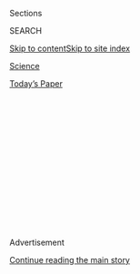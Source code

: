 <div id="app">

<div>

<div>

<div>

<div class="NYTAppHideMasthead css-1q2w90k e1suatyy0">

<div class="section css-ui9rw0 e1suatyy2">

<div class="css-eph4ug er09x8g0">

<div class="css-6n7j50">

</div>

<span class="css-1dv1kvn">Sections</span>

<div class="css-10488qs">

<span class="css-1dv1kvn">SEARCH</span>

</div>

[Skip to content](#site-content)[Skip to site
index](#site-index)

</div>

<div id="masthead-section-label" class="css-1wr3we4 eaxe0e00">

[Science](https://www.nytimes3xbfgragh.onion/section/science)

</div>

<div class="css-10698na e1huz5gh0">

</div>

</div>

<div id="masthead-bar-one" class="section hasLinks css-15hmgas e1csuq9d3">

<div class="css-uqyvli e1csuq9d0">

</div>

<div class="css-1uqjmks e1csuq9d1">

</div>

<div class="css-9e9ivx">

[](https://myaccount.nytimes3xbfgragh.onion/auth/login?response_type=cookie&client_id=vi)

</div>

<div class="css-1bvtpon e1csuq9d2">

[Today’s
Paper](https://www.nytimes3xbfgragh.onion/section/todayspaper)

</div>

</div>

</div>

</div>

<div data-aria-hidden="false">

<div id="site-content" data-role="main">

<div>

<div class="css-1aor85t" style="opacity:0.000000001;z-index:-1;visibility:hidden">

<div class="css-1hqnpie">

<div class="css-epjblv">

<span class="css-17xtcya">[Science](/section/science)</span><span class="css-x15j1o">|</span><span class="css-fwqvlz">How
14 Elephant Seals Assisted an Antarctic Ice
Study</span>

</div>

<div class="css-k008qs">

<div class="css-1iwv8en">

<span class="css-18z7m18"></span>

<div>

</div>

</div>

<span class="css-1n6z4y">https://nyti.ms/30Wc8ZO</span>

<div class="css-1705lsu">

<div class="css-4xjgmj">

<div class="css-4skfbu" data-role="toolbar" data-aria-label="Social Media Share buttons, Save button, and Comments Panel with current comment count" data-testid="share-tools">

  - 
  - 
  - 
  - 
    
    <div class="css-6n7j50">
    
    </div>

  - 
  - 

</div>

</div>

</div>

</div>

</div>

</div>

<div class="css-13pd83m">

</div>

<div id="top-wrapper" class="css-1sy8kpn">

<div id="top-slug" class="css-l9onyx">

Advertisement

</div>

[Continue reading the main
story](#after-top)

<div class="ad top-wrapper" style="text-align:center;height:100%;display:block;min-height:250px">

<div id="top" class="place-ad" data-position="top" data-size-key="top">

</div>

</div>

<div id="after-top">

</div>

</div>

<div>

<div id="sponsor-wrapper" class="css-1hyfx7x">

<div id="sponsor-slug" class="css-19vbshk">

Supported by

</div>

[Continue reading the main
story](#after-sponsor)

<div id="sponsor" class="ad sponsor-wrapper" style="text-align:center;height:100%;display:block">

</div>

<div id="after-sponsor">

</div>

</div>

<div class="css-186x18t">

trilobites

</div>

<div class="css-1vkm6nb ehdk2mb0">

# How 14 Elephant Seals Assisted an Antarctic Ice Study

</div>

Mapping currents in the Southern Ocean is vital to monitoring climate
change, but hard to conduct. So scientists turned to seals for help.

<div class="css-79elbk" data-testid="photoviewer-wrapper">

<div class="css-z3e15g" data-testid="photoviewer-wrapper-hidden">

</div>

<div class="css-1a48zt4 ehw59r15" data-testid="photoviewer-children">

![<span class="css-16f3y1r e13ogyst0" data-aria-hidden="true">A male
southern elephant seal on South Georgia Island. The seals have become
scientific collaborators, helping track under-ice ocean currents in
Antarctica’s marginal ice
zone.</span><span class="css-cnj6d5 e1z0qqy90" itemprop="copyrightHolder"><span class="css-1ly73wi e1tej78p0">Credit...</span><span><span>Michel
& Gabrielle
Therin-Weise/Alamy</span></span></span>](https://static01.graylady3jvrrxbe.onion/images/2020/08/18/science/17SCI-SEAL/merlin_175626696_715c8f3e-7e66-45fa-b816-30667207d6ab-articleLarge.jpg?quality=75&auto=webp&disable=upscale)

</div>

</div>

<div class="css-18e8msd">

<div class="css-vp77d3 epjyd6m0">

<div class="css-1baulvz">

By <span class="css-1baulvz last-byline" itemprop="name">Oliver
Whang</span>

</div>

</div>

  - 
    
    <div class="css-ld3wwf e16638kd2">
    
    Aug. 14,
    2020
    
    </div>

  - 
    
    <div class="css-4xjgmj">
    
    <div class="css-d8bdto" data-role="toolbar" data-aria-label="Social Media Share buttons, Save button, and Comments Panel with current comment count" data-testid="share-tools">
    
      - 
      - 
      - 
      - 
        
        <div class="css-6n7j50">
        
        </div>
    
      - 
      - 
    
    </div>
    
    </div>

</div>

</div>

<div class="section meteredContent css-1r7ky0e" name="articleBody" itemprop="articleBody">

<div class="css-1fanzo5 StoryBodyCompanionColumn">

<div class="css-53u6y8">

At the bottom of the planet is the Southern Ocean, its waters cold and
roiling and sheathed with ice many months of the year.

The edge of the ice cover, which melts during summer and forms again in
winter, is called the marginal ice zone, and it is incredibly difficult
to study. Large icebreaking ships, which have traditionally been used
for research in the region, cannot consistently observe small-scale
ocean activity. And sea gliders — small, relatively cheap instruments
that sink in the water and bob back up periodically — don’t work under
the ice. “It’s a blind spot of knowledge in our climate system,” said
Sebastiaan Swart, an oceanographer at the University of Gothenburg in
Sweden.

What is known about the marginal ice zone is that it is an important
storage system for carbon and heat emitted by humans. The global ocean
as a whole stores
[more](https://www.ipcc.ch/site/assets/uploads/2018/02/WG1AR5_Chapter03_FINAL.pdf)
than 90 percent of Earth’s excess heat, and the Southern Ocean is the
[portal](https://journals.ametsoc.org/jcli/article/31/12/4727/94167/Southern-Ocean-Heat-Uptake-Redistribution-and)
through which much of this heat is transferred from the atmosphere. This
makes ignorance of the region particularly worrisome.

But Dr. Swart and Louise Biddle, a researcher also at Gothenburg, found
a way around this methodological roadblock in a
[paper](https://agupubs.onlinelibrary.wiley.com/doi/full/10.1029/2019JC015587)
published in May. To do so, they turned to unique organic instruments
that can gather consistent information from under the ice: southern
elephant seals.

</div>

</div>

<div class="css-1fanzo5 StoryBodyCompanionColumn">

<div class="css-53u6y8">

Seals in the Southern Ocean have been monitored for decades. Small
sensors and trackers that are attached to their bodies and the tops of
their heads, like tiny hats, transmit information from dives — depth,
lateral distance, water temperature, salinity — that gets filed into
open-access [databases](http://www.meop.net/database/). A typical
southern elephant seal is a masterful diver, and spends around 90
percent of its time underwater foraging for fish and squid, only
surfacing for a couple minutes between expeditions to catch its breath
before sinking back down to the inky depths.

Because of the frequency of these dives, seal data, like sea glider
data, can reveal small eddies and flows in the water. These water fluxes
result from many of the same forces, including winds and heat gradients,
that create large currents like the Gulf Stream, but are far smaller and
called submesoscale flows. Some are only the length of a football field
and last no more than a day.

As tiny as they are, submesoscale flows have a direct effect on what Dr.
Swart calls the “window between the atmosphere and the whole ocean.”

This window is known as the mixed layer, a sliver of water on the
surface whose depth and stratification determines how much heat and
carbon are absorbed by the ocean; the deeper and more well-mixed the
layer, the wider the window opens and the easier it is for the ocean to
absorb heat and carbon from the atmosphere. Submesoscale flows change
this depth and stratification, and thus the aperture of the window.

Without the technology to peer under the ice cover, no one knew what
kind of submesoscale flows were occurring in the marginal ice zone.
Scientists guessed that the ice would dampen the strength of the eddies,
“but we didn’t even have the observations to show if they were even
there,” said Dr. Biddle.

</div>

</div>

<div class="css-1fanzo5 StoryBodyCompanionColumn">

<div class="css-53u6y8">

Then the two researchers realized “that the seals had been going under
the sea ice for years and years and years,” Dr. Swart said. “And because
they do that, they were collecting the right kind of observations for us
to look at the upper ocean under sea ice.” The open-access seal data
sets could potentially illustrate what kind of submesoscale flows occur
under the ice, and whether they occur at all.

So the two turned to southern elephant seals, which, they found, were
challenging collaborators. Many of the dives, and the corresponding
data, were clustered outside the zone of study. “You can’t tell them
where to go,” Dr. Biddle said, laughing. “That’s the biggest issue. They
follow the food.”

But there was enough information to provide a first glimpse of the tiny
currents swirling under the Southern Ocean’s ice cover. And what Dr.
Biddle and Dr. Swart found, surprisingly, was that submesoscale flows
are nearly as active under the ice as they are in the open ocean, and
that they are strongest in the midwinter, when the ice is thickest.

In short, the seals showed that water in the Southern Ocean moves a lot
more under the ice, and particularly under thick ice, than many
scientists had anticipated. Perhaps this has to do with the variable
concentration of what Dr. Biddle called “pancake ice,” which creates
heat variations in the mixed layer. Perhaps it has to do with certain
wind and weather patterns. Either way, it is an important finding.

“If these submesoscales are to change in the future, they actually will
really change how much heat and carbon is stored in the atmosphere or in
the ocean,” Dr. Swart said. “And so they’re really, really important,
cumulatively, to the habitable planet.”

***\[*[*Like the Science Times page on
Facebook.*](http://on.fb.me/1paTQ1h)** ****** *| Sign up for the*
**[*Science Times newsletter.*](http://nyti.ms/1MbHaRU)**

</div>

</div>

<div>

</div>

</div>

<div>

</div>

<div>

</div>

<div>

</div>

<div>

<div id="bottom-wrapper" class="css-1ede5it">

<div id="bottom-slug" class="css-l9onyx">

Advertisement

</div>

[Continue reading the main
story](#after-bottom)

<div id="bottom" class="ad bottom-wrapper" style="text-align:center;height:100%;display:block;min-height:90px">

</div>

<div id="after-bottom">

</div>

</div>

</div>

</div>

</div>

## Site Index

<div>

</div>

## Site Information Navigation

  - [© <span>2020</span> <span>The New York Times
    Company</span>](https://help.nytimes3xbfgragh.onion/hc/en-us/articles/115014792127-Copyright-notice)

<!-- end list -->

  - [NYTCo](https://www.nytco.com/)
  - [Contact
    Us](https://help.nytimes3xbfgragh.onion/hc/en-us/articles/115015385887-Contact-Us)
  - [Work with us](https://www.nytco.com/careers/)
  - [Advertise](https://nytmediakit.com/)
  - [T Brand Studio](http://www.tbrandstudio.com/)
  - [Your Ad
    Choices](https://www.nytimes3xbfgragh.onion/privacy/cookie-policy#how-do-i-manage-trackers)
  - [Privacy](https://www.nytimes3xbfgragh.onion/privacy)
  - [Terms of
    Service](https://help.nytimes3xbfgragh.onion/hc/en-us/articles/115014893428-Terms-of-service)
  - [Terms of
    Sale](https://help.nytimes3xbfgragh.onion/hc/en-us/articles/115014893968-Terms-of-sale)
  - [Site
    Map](https://spiderbites.nytimes3xbfgragh.onion)
  - [Help](https://help.nytimes3xbfgragh.onion/hc/en-us)
  - [Subscriptions](https://www.nytimes3xbfgragh.onion/subscription?campaignId=37WXW)

</div>

</div>

</div>

</div>
